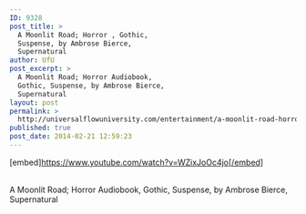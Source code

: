 ```yaml
---
ID: 9328
post_title: >
  A Moonlit Road; Horror , Gothic,
  Suspense, by Ambrose Bierce,
  Supernatural
author: UfU
post_excerpt: >
  A Moonlit Road; Horror Audiobook,
  Gothic, Suspense, by Ambrose Bierce,
  Supernatural
layout: post
permalink: >
  http://universalflowuniversity.com/entertainment/a-moonlit-road-horror-gothic-suspense-by-ambrose-bierce-supernatural/
published: true
post_date: 2014-02-21 12:59:23
---
```

[embed]https://www.youtube.com/watch?v=WZixJoOc4jo[/embed]</br></br>
<p>A Moonlit Road; Horror Audiobook, Gothic, Suspense, by Ambrose Bierce, Supernatural</p>